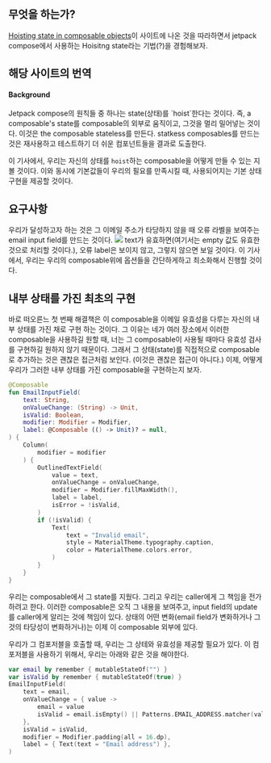 ## 무엇을 하는가?
[Hoisting state in composable objects](https://fvilarino.medium.com/hoisting-state-in-composable-objects-a833195752c4)이 사이트에 나온 것을 따라하면서 jetpack compose에서 사용하는 Hoisitng state라는 기법(?)을 경험해보자.

## 해당 사이트의 번역
<h4>Background</h4>
Jetpack compose의 원칙들 중 하나는 state(상태)를 `hoist`한다는 것이다. 
즉, a composable's state를 composable의 외부로 움직이고, 그것을 멀리 밀어넣는 것이다. 이것은 the composable stateless를 만든다.
statkess composables를 만드는 것은 재사용하고 테스트하기 더 쉬운 컴포넌트들을 결과로 도출한다.<br>

이 기사에서, 우리는 자신의 상태를 `hoist`하는 composable을 어떻게 만들 수 있는 지 볼 것이다. 
이와 동시에 기본값들이 우리의 필요를 만족시킬 때, 사용되어지는 기본 상태 구현을 제공할 것이다.

## 요구사항
우리가 달성하고자 하는 것은 그 이메일 주소가 타당하지 않을 때 오류 라벨을 보여주는 email input field를 만드는 것이다.
<img src = "https://miro.medium.com/v2/resize:fit:640/format:webp/1*HxlVQP18VwOCMM0-0i3-3g.png">
text가 유효하면(여기서는 empty 값도 유효한 것으로 처리할 것이다.), 오류 label은 보이지 않고, 그렇지 않으면 보일 것이다.
이 기사에서, 우리는 우리의 composable위에 옵션들을 간단하게하고 최소화해서 진행할 것이다.

## 내부 상태를 가진 최초의 구현
바로 떠오른느 첫 번째 해결책은 이 composable을 이메일 유효성을 다루는 자신의 내부 상태를 가진 채로 구현 하는 것이다.
그 이유는 네가 여러 장소에서 이러한 composable을 사용하길 원할 때, 너는 그 composable이 사용될 때마다 유효성 검사를 구현하길 원하지 않기 때문이다.
그래서 그 상태(state)를 직접적으로 composable로 추가하는 것은 괜찮은 접근처럼 보인다. (이것은 괜찮은 접근이 아니다.)
이제, 어떻게 우리가 그러한 내부 상태를 가진 composable을 구현하는지 보자.

```kotlin
@Composable
fun EmailInputField(
    text: String,
    onValueChange: (String) -> Unit,
    isValid: Boolean,
    modifier: Modifier = Modifier,
    label: @Composable (() -> Unit)? = null,
) {
    Column(
        modifier = modifier
    ) {
        OutlinedTextField(
            value = text,
            onValueChange = onValueChange,
            modifier = Modifier.fillMaxWidth(),
            label = label,
            isError = !isValid,
        )
        if (!isValid) {
            Text(
                text = "Invalid email",
                style = MaterialTheme.typography.caption,
                color = MaterialTheme.colors.error,
            )
        }
    }
}
```

우리는 composable에서 그 state를 지웠다. 그리고 우리는 caller에게 그 책임을 전가하려고 한다. 이러한 composable은 오직 그 내용을 보여주고, input field의 update를 caller에게 알리는 것에 책임이 있다.
상태의 어떤 변화(email field가 변화하거나 그것의 타당성이 변화하거나)는 이제 이 composable 외부에 있다.<br>

우리가 그 컴포저블을 호출할 때, 우리는 그 상테와 유효성을 제공할 필요가 있다. 이 컴포저블을 사용하기 위해서, 우리는 아래와 같은 것을 해야한다.

```kotlin
var email by remember { mutableStateOf("") }
var isValid by remember { mutableStateOf(true) }
EmailInputField(
    text = email,
    onValueChange = { value ->
        email = value
        isValid = email.isEmpty() || Patterns.EMAIL_ADDRESS.matcher(value).matches()
    },
    isValid = isValid,
    modifier = Modifier.padding(all = 16.dp),
    label = { Text(text = "Email address") },
)
```